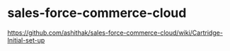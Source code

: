 # sales-force-commerce-cloud
https://github.com/ashithak/sales-force-commerce-cloud/wiki/Cartridge-Initial-set-up
